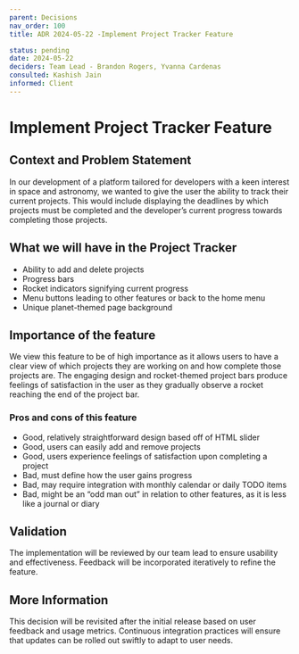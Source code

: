 ```yaml
---
parent: Decisions
nav_order: 100
title: ADR 2024-05-22 -Implement Project Tracker Feature

status: pending
date: 2024-05-22
deciders: Team Lead - Brandon Rogers, Yvanna Cardenas
consulted: Kashish Jain
informed: Client
---
```


# Implement Project Tracker Feature

## Context and Problem Statement
In our development of a platform tailored for developers with a keen interest in space and astronomy, we wanted to give the user the ability to track their current projects. This would include displaying the deadlines by which projects must be completed and the developer’s current progress towards completing those projects.


## What we will have in the Project Tracker

* Ability to add and delete projects
* Progress bars 
* Rocket indicators signifying current progress
* Menu buttons leading to other features or back to the home menu
* Unique planet-themed page background

## Importance of the feature
We view this feature to be of high importance as it allows users to have a clear view of which projects they are working on and how complete those projects are. The engaging design and rocket-themed project bars produce feelings of satisfaction in the user as they gradually observe a rocket reaching the end of the project bar.


### Pros and cons of this feature
* Good, relatively straightforward design based off of HTML slider
* Good, users can easily add and remove projects
* Good, users experience feelings of satisfaction upon completing a project
* Bad, must define how the user gains progress
* Bad, may require integration with monthly calendar or daily TODO items
* Bad, might be an “odd man out” in relation to other features, as it is less like a journal or diary


## Validation

The implementation will be reviewed by our team lead to ensure usability and effectiveness. Feedback will be incorporated iteratively to refine the feature.

## More Information

This decision will be revisited after the initial release based on user feedback and usage metrics. Continuous integration practices will ensure that updates can be rolled out swiftly to adapt to user needs.
